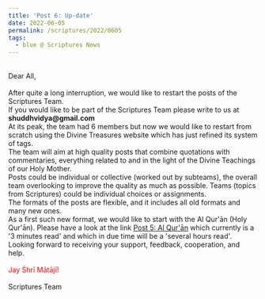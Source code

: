 ```yaml
---
title: 'Post 6: Up-date'
date: 2022-06-05
permalink: /scriptures/2022/0605
tags:
  - blue @ Scriptures News
---
```


<p>
<br>
Dear All,<br>
<br>
After quite a long interruption, we would like to restart the posts of the Scriptures Team.<br>
If you would like to be part of the Scriptures Team please write to us at<br> 
<b>shuddhvidya@gmail.com</b><br>
At its peak, the team had 6 members but now we would like to restart from scratch using the Divine Treasures website which has just refined its system of tags.<br>
The team will aim at high quality posts that combine quotations with commentaries, everything related to and in the light of the Divine Teachings of our Holy Mother.<br>
Posts could be individual or collective (worked out by subteams), the overall team overlooking to improve the quality as much as possible. Teams (topics from Scriptures) could be individual choices or assignments.<br>
The formats of the posts are flexible, and it includes all old formats and many new ones.<br>
As a first such new format, we would like to start with the Al Qur'ān (Holy Qur'ān). Please have a look at the link
<a href="https://seven-teams.github.io/scriptures/2022/0604">Post 5: Al Qur'ān</a> which currently is a '3 minutes read' and which in due time will be a 'several hours read'.<br>
Looking forward to receiving your support, feedback, cooperation, and help.<br>
<br>
<font color="red">Jay Śhrī Mātājī!</font><br>
<br>
Scriptures Team<br>
</p>